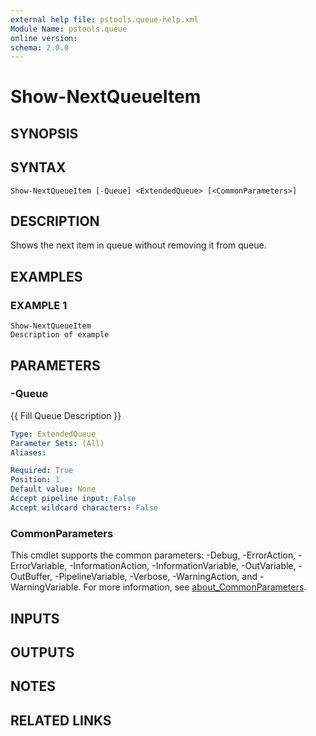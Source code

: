 ```yaml
---
external help file: pstools.queue-help.xml
Module Name: pstools.queue
online version:
schema: 2.0.0
---
```


# Show-NextQueueItem

## SYNOPSIS

## SYNTAX

```
Show-NextQueueItem [-Queue] <ExtendedQueue> [<CommonParameters>]
```

## DESCRIPTION
Shows the next item in queue without removing it from queue.

## EXAMPLES

### EXAMPLE 1
```
Show-NextQueueItem
Description of example
```

## PARAMETERS

### -Queue
{{ Fill Queue Description }}

```yaml
Type: ExtendedQueue
Parameter Sets: (All)
Aliases:

Required: True
Position: 1
Default value: None
Accept pipeline input: False
Accept wildcard characters: False
```

### CommonParameters
This cmdlet supports the common parameters: -Debug, -ErrorAction, -ErrorVariable, -InformationAction, -InformationVariable, -OutVariable, -OutBuffer, -PipelineVariable, -Verbose, -WarningAction, and -WarningVariable. For more information, see [about_CommonParameters](http://go.microsoft.com/fwlink/?LinkID=113216).

## INPUTS

## OUTPUTS

## NOTES

## RELATED LINKS
